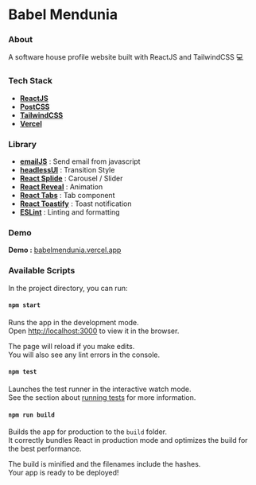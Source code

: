 # Babel Mendunia


### About

A software house profile website built with ReactJS and TailwindCSS :computer:

### Tech Stack

- [**ReactJS**](https://github.com/facebook/create-react-app)
- [**PostCSS**](https://postcss.org/)
- [**TailwindCSS**](https://tailwindcss.com/)
- [**Vercel**](https://vercel.com/)

### Library

- [**emailJS**](https://www.emailjs.com/) : Send email from javascript
- [**headlessUI**](https://github.com/tailwindlabs/headlessui) : Transition Style
- [**React Splide**](https://splidejs.com/integration-react-splide/) : Carousel / Slider
- [**React Reveal**](https://www.react-reveal.com/) : Animation
- [**React Tabs**](https://www.npmjs.com/package/react-tabs) : Tab component
- [**React Toastify**](https://www.npmjs.com/package/react-toastify) : Toast notification
- [**ESLint**](https://eslint.org/) : Linting and formatting

### Demo

**Demo :** [babelmendunia.vercel.app](https://babelmendunia.vercel.app/)

### Available Scripts

In the project directory, you can run:

#### `npm start`

Runs the app in the development mode.\
Open [http://localhost:3000](http://localhost:3000) to view it in the browser.

The page will reload if you make edits.\
You will also see any lint errors in the console.

#### `npm test`

Launches the test runner in the interactive watch mode.\
See the section about [running tests](https://facebook.github.io/create-react-app/docs/running-tests) for more information.

#### `npm run build`

Builds the app for production to the `build` folder.\
It correctly bundles React in production mode and optimizes the build for the best performance.

The build is minified and the filenames include the hashes.\
Your app is ready to be deployed!
